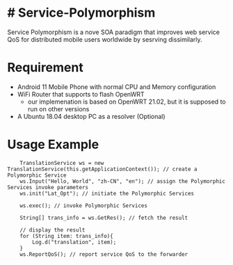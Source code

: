 # # Service-Polymorphism

Service Polymorphism is a nove SOA paradigm that improves web service QoS for distributed mobile users worldwide by sesrving dissimilarly. 

# Requirement
- Android 11 Mobile Phone with normal CPU and Memory configuration
- WiFi Router that supports to flash OpenWRT
	- our implemenation is based on OpenWRT 21.02, but it is supposed to run on other versions
- A Ubuntu 18.04 desktop PC as a resolver (Optional)

# Usage Example
 
        TranslationService ws = new TranslationService(this.getApplicationContext()); // create a Polymorphic Service
        ws.Input("Hello, World", "zh-CN", "en"); // assign the Polymorphic Services invoke parameters
        ws.init("Lat_Opt"); // initiate the Polymorphic Services

        ws.exec(); // invoke Polymorphic Services 

        String[] trans_info = ws.GetRes(); // fetch the result

		// display the result
        for (String item: trans_info){
            Log.d("translation", item);
        }
        ws.ReportQoS(); // report service QoS to the forwarder
